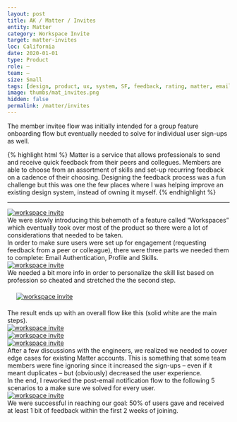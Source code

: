 ```yaml
---
layout: post
title: AK / Matter / Invites
entity: Matter
category: Workspace Invite
target: matter-invites
loc: California
date: 2020-01-01
type: Product
role: –
team: –
size: Small
tags: [design, product, ux, system, SF, feedback, rating, matter, email, invites]
image: thumbs/mat_invites.png
hidden: false
permalink: /matter/invites
---
```


<div class="bg_color_none">
<div class="large_words">
The member invitee flow was initially intended for a group feature onboarding flow but eventually needed to solve for individual user sign-ups as well.
</div>
</div>


{% highlight html %}
Matter is a service that allows professionals to send and receive quick feedback from their peers and collegues. Members are able to choose from an assortment of skills and set-up recurring feedback on a cadence of their choosing. Designing the feedback process was a fun challenge but this was one the few places where I was helping improve an existing design system, instead of owning it myself.
{% endhighlight %}

---



<div class="image_container_invite">
	<a href="{{site.baseurl}}/images/projects/matter_invites/000.png" target="_blank">
	<img src="{{site.baseurl}}/images/projects/matter_invites/000.png" alt="workspace invite"></a>
</div>

<div class="app_divider_8"></div>

<div class="create_container_a1">
	<div class="nav_subhead">
		We were slowly introducing this behemoth of a feature called “Workspaces” which eventually took over most of the product so there were a lot of considerations that needed to be taken. 
	</div>
</div>

<div class="create_container_a1">
	<div class="nav_subhead">
		In order to make sure users were set up for engagement (requesting feedback from a peer or colleague), there were three parts we needed them to complete: Email Authentication, Profile and Skills.
	</div>
</div>

<div class="app_divider_8"></div>

<div class="image_container_invite">
	<a href="{{site.baseurl}}/images/projects/matter_invites/001.png" target="_blank">
	<img src="{{site.baseurl}}/images/projects/matter_invites/001.png" alt="workspace invite"></a>
</div>

<div class="app_divider_8"></div>

<div class="create_container_a1">
	<div class="nav_subhead">
		We needed a bit more info in order to personalize the skill list based on profession so cheated and stretched the the second step.
	</div>
</div>

<div class="app_divider_8"></div>

<div class="image_container_invite" style="background-image: none; padding: 20px">
	<a href="{{site.baseurl}}/images/projects/matter_invites/002.png" target="_blank">
	<img src="{{site.baseurl}}/images/projects/matter_invites/002.png" alt="workspace invite"></a>
</div>



<div class="app_divider_8"></div>


<div class="create_container_a1">
	<div class="nav_subhead">
		The result ends up with an overall flow like this (solid white are the main steps).
	</div>
</div>

<div class="app_divider_8"></div>

<div class="image_container_invite">
	<a href="{{site.baseurl}}/images/projects/matter_invites/003.png" target="_blank">
	<img src="{{site.baseurl}}/images/projects/matter_invites/003.png" alt="workspace invite"></a>
</div>

<div class="app_divider_8"></div>

<div class="image_container_invite">
	<a href="{{site.baseurl}}/images/projects/matter_invites/004.png" target="_blank">
	<img src="{{site.baseurl}}/images/projects/matter_invites/004.png" alt="workspace invite"></a>
</div>

<div class="app_divider_8"></div>

<div class="image_container_invite">
	<a href="{{site.baseurl}}/images/projects/matter_invites/006.png" target="_blank">
	<img src="{{site.baseurl}}/images/projects/matter_invites/006.png" alt="workspace invite"></a>
</div>

<div class="app_divider_8"></div>

<div class="create_container_a1">
	<div class="nav_subhead">
		After a few discussions with the engineers, we realized we needed to cover edge cases for existing Matter accounts. This is something that some team members were fine ignoring since it increased the sign-ups – even if it meant duplicates – but (obviously) decreased the user experience. 
	</div>
</div>

<div class="create_container_a1">
	<div class="nav_subhead">
		In the end, I reworked the post-email notification flow to the following 5 scenarios to a make sure we solved for every user.
	</div>
</div>

<div class="app_divider_8"></div>

<div class="image_container_invite">
	<a href="{{site.baseurl}}/images/projects/matter_invites/005.png" target="_blank">
	<img src="{{site.baseurl}}/images/projects/matter_invites/005.png" alt="workspace invite"></a>
</div>

<div class="app_divider_8"></div>

<div class="create_container_a1">
	<div class="nav_header">
		We were successful in reaching our goal: 50% of users gave and received at least 1 bit of feedback within the first 2 weeks of joining. 
	</div>
</div>
<div class="app_divider_8"></div>

